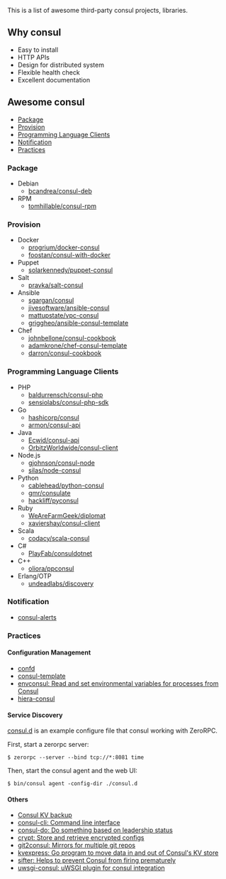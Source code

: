 
This is a list of awesome third-party consul projects, libraries.

## Why consul

+ Easy to install
+ HTTP APIs
+ Design for distributed system
+ Flexible health check
+ Excellent documentation

## Awesome consul

+ [Package](#Package)
+ [Provision](#provision)
+ [Programming Language Clients](#programming-language-clients)
+ [Notification](#notification)
+ [Practices](#practices)


### Package

+ Debian
    + [bcandrea/consul-deb](https://github.com/bcandrea/consul-deb)
+ RPM
    + [tomhillable/consul-rpm](https://github.com/tomhillable/consul-rpm)

### Provision

+ Docker
    + [progrium/docker-consul](https://github.com/progrium/docker-consul)
    + [foostan/consul-with-docker](https://github.com/foostan/consul-with-docker)
+ Puppet
    + [solarkennedy/puppet-consul](https://github.com/solarkennedy/puppet-consul)
+ Salt
    + [pravka/salt-consul](https://github.com/pravka/salt-consul)
+ Ansible
    + [sgargan/consul](https://github.com/sgargan/consul)
    + [jivesoftware/ansible-consul](https://github.com/jivesoftware/ansible-consul)
    + [mattupstate/vpc-consul](https://github.com/mattupstate/vpc-consul)
    + [griggheo/ansible-consul-template](https://github.com/griggheo/ansible-consul-template)
+ Chef
    + [johnbellone/consul-cookbook](https://github.com/johnbellone/consul-cookbook)
    + [adamkrone/chef-consul-template](https://github.com/adamkrone/chef-consul-template)
    + [darron/consul-cookbook](https://github.com/darron/consul-cookbook)


### Programming Language Clients

+ PHP
    + [baldurrensch/consul-php](https://github.com/baldurrensch/consul-php)
    + [sensiolabs/consul-php-sdk](https://github.com/sensiolabs/consul-php-sdk)
+ Go
    + [hashicorp/consul](https://github.com/hashicorp/consul)
    + [armon/consul-api](https://github.com/armon/consul-api)
+ Java
    + [Ecwid/consul-api](https://github.com/Ecwid/consul-api)
    + [OrbitzWorldwide/consul-client](https://github.com/OrbitzWorldwide/consul-client)
+ Node.js
    + [gjohnson/consul-node](https://github.com/gjohnson/consul-node)
    + [silas/node-consul](https://github.com/silas/node-consul)
+ Python
    + [cablehead/python-consul](https://github.com/cablehead/python-consul)
    + [gmr/consulate](https://github.com/gmr/consulate)
    + [hackliff/pyconsul](https://github.com/hackliff/pyconsul)
+ Ruby
    + [WeAreFarmGeek/diplomat](https://github.com/WeAreFarmGeek/diplomat)
    + [xaviershay/consul-client](https://github.com/xaviershay/consul-client)
+ Scala
    + [codacy/scala-consul](https://github.com/codacy/scala-consul)
+ C#
    + [PlayFab/consuldotnet](https://github.com/PlayFab/consuldotnet)
+ C++
    + [oliora/ppconsul](https://github.com/oliora/ppconsul)
+ Erlang/OTP
    + [undeadlabs/discovery](https://github.com/undeadlabs/discovery)

### Notification

+ [consul-alerts](https://github.com/AcalephStorage/consul-alerts)

### Practices

#### Configuration Management

+ [confd](https://github.com/kelseyhightower/confd)
+ [consul-template](https://github.com/hashicorp/consul-template)
+ [envconsul: Read and set environmental variables for processes from Consul](https://github.com/hashicorp/envconsul)
+ [hiera-consul](https://github.com/lynxman/hiera-consul)

#### Service Discovery

[consul.d](consul.d) is an example configure file that consul working with ZeroRPC.

First, start a zerorpc server:

```
$ zerorpc --server --bind tcp://*:8081 time
```

Then, start the consul agent and the web UI:

```
$ bin/consul agent -config-dir ./consul.d
```

#### Others

+ [Consul KV backup](https://github.com/kailunshi/consul-backup)
+ [consul-cli: Command line interface](https://github.com/CiscoCloud/consul-cli)
+ [consul-do: Do something based on leadership status](https://github.com/zeroXten/consul-do)
+ [crypt: Store and retrieve encrypted configs](https://github.com/xordataexchange/crypt)
+ [git2consul: Mirrors for multiple git repos](https://github.com/Cimpress-MCP/git2consul)
+ [kvexpress: Go program to move data in and out of Consul's KV store](https://github.com/DataDog/kvexpress)
+ [sifter: Helps to prevent Consul from firing prematurely](https://github.com/darron/sifter)
+ [uwsgi-consul: uWSGI plugin for consul integration](https://github.com/unbit/uwsgi-consul)
